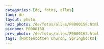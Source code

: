 ```yaml
---
categories: [de, fotos, alles]
lang: de
layout: photo
next_photo: /de/fotos/alles/P0000158.html
picname: P0000160
prev_photo: /de/fotos/alles/P0000163.html
tags: [Hottentotten Church, Springbocks]
---
```

